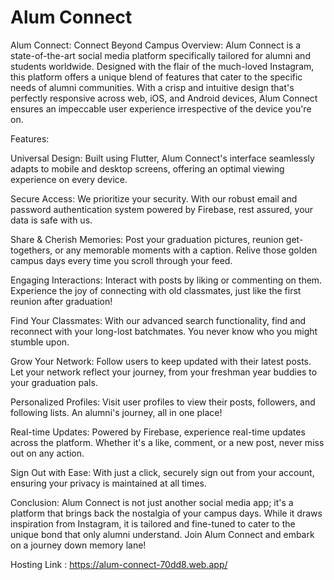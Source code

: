 # Alum Connect



Alum Connect: Connect Beyond Campus
Overview:
Alum Connect is a state-of-the-art social media platform specifically tailored for alumni and students worldwide. Designed with the flair of the much-loved Instagram, this platform offers a unique blend of features that cater to the specific needs of alumni communities. With a crisp and intuitive design that's perfectly responsive across web, iOS, and Android devices, Alum Connect ensures an impeccable user experience irrespective of the device you're on.

Features:

Universal Design: Built using Flutter, Alum Connect's interface seamlessly adapts to mobile and desktop screens, offering an optimal viewing experience on every device.

Secure Access: We prioritize your security. With our robust email and password authentication system powered by Firebase, rest assured, your data is safe with us.

Share & Cherish Memories: Post your graduation pictures, reunion get-togethers, or any memorable moments with a caption. Relive those golden campus days every time you scroll through your feed.

Engaging Interactions: Interact with posts by liking or commenting on them. Experience the joy of connecting with old classmates, just like the first reunion after graduation!

Find Your Classmates: With our advanced search functionality, find and reconnect with your long-lost batchmates. You never know who you might stumble upon.

Grow Your Network: Follow users to keep updated with their latest posts. Let your network reflect your journey, from your freshman year buddies to your graduation pals.

Personalized Profiles: Visit user profiles to view their posts, followers, and following lists. An alumni's journey, all in one place!

Real-time Updates: Powered by Firebase, experience real-time updates across the platform. Whether it's a like, comment, or a new post, never miss out on any action.

Sign Out with Ease: With just a click, securely sign out from your account, ensuring your privacy is maintained at all times.

Conclusion:
Alum Connect is not just another social media app; it's a platform that brings back the nostalgia of your campus days. While it draws inspiration from Instagram, it is tailored and fine-tuned to cater to the unique bond that only alumni understand. Join Alum Connect and embark on a journey down memory lane!

Hosting Link :  https://alum-connect-70dd8.web.app/






